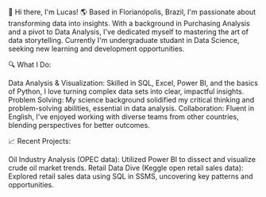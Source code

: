 👋 Hi there, I'm Lucas!
🌎 Based in Florianópolis, Brazil, I'm passionate about transforming data into insights. With a background in Purchasing Analysis and a pivot to Data Analysis, I've dedicated myself to mastering the art of data storytelling.
Currently I'm undergraduate studant in Data Science, seeking new learning and development opportunities.

🔍 What I Do:

Data Analysis & Visualization: Skilled in SQL, Excel, Power BI, and the basics of Python, I love turning complex data sets into clear, impactful insights.
Problem Solving: My science background solidified my critical thinking and problem-solving abilities, essential in data analysis.
Collaboration: Fluent in English, I've enjoyed working with diverse teams from other countries, blending perspectives for better outcomes.

📈 Recent Projects:

Oil Industry Analysis (OPEC data): Utilized Power BI to dissect and visualize crude oil market trends.
Retail Data Dive (Keggle open retail sales data): Explored retail sales data using SQL in SSMS, uncovering key patterns and opportunities.


